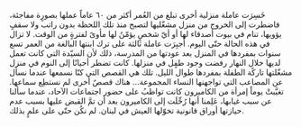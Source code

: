 خَسِرَت عاملة منزلية أخرى تبلغ من العُمر أكثر من ٦٠ عاماً عملها بصورٍة مفاجئة، فاضطرت إلى الخروج من منزل مشغّليها لتصبح منذ تلك اللحظة بدون راتب ولا سقفٍ يؤويها، تنام في بيوت أصدقاء لها أو أيّ شخصٍ يؤمّنُ لها مأوىً لفترةٍ من الوقت. لا تزال في هذه الحالة حتّى اليوم. أُجبِرَت عاملة ثالثة على ترك ابنتها البالغة من العمر تسع سنوات بمفردها في المنزل بعد عودتها من المدرسة، ذلك لأن السيّدة التي كانت تعمل لديها خلال النهار رفضت وجود طفٍل في منزلها. كانت تضطر أحيانًا إلى النوم في منزل مشغّلتها تاركًة الطفلة بمفردها طوال الليل. تلك هي القصص التي كنّا نسمعها عندما نسأل عن المصاعب التي تواجهنها النساء المجموعة... هناك قصصٌ أخرى لم نستطِع سماعها. تغيَّبتْ يوماً إمرأة من الكاميرون كانت تواظبُ على حضور اجتماعات الآحاد، عندما سألنا عن سبب غيابها، عَلِمنا أنها رُحِّلَت إلى الكاميرون بعد أن تمَّ القبض عليها بسبب عدم حيازتها أوراق قانونية تخوّلها العيش في لبنان. لم نكُن حتّى على علمٍ بذلك.

